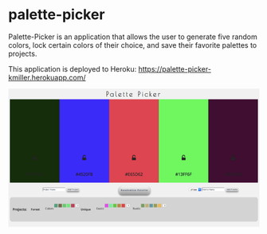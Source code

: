 # palette-picker

Palette-Picker is an application that allows the user to generate five random colors, lock certain colors of their choice, and save their
favorite palettes to projects. 

This application is deployed to Heroku: https://palette-picker-kmiller.herokuapp.com/

![](public/images/palette-picker.png)
